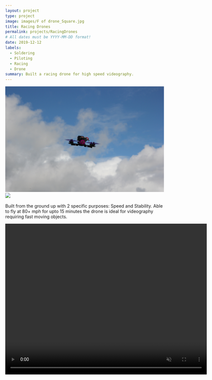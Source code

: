 ```yaml
---
layout: project
type: project
image: images/F of drone_Square.jpg
title: Racing Drones
permalink: projects/RacingDrones
# All dates must be YYYY-MM-DD format!
date: 2019-12-12
labels:
  - Soldering
  - Piloting
  - Racing
  - Drone
summary: Built a racing drone for high speed videography.
---
```

<img class="ui medium left floated rounded image" src="../images/F of drone.JPG">
<img class="ui medium right floated rounded image" src="../images/BR of drone.JPG">

Built from the ground up with 2 specific purposes: Speed and Stability.
Able to fly at 80+ mph for upto 15 minutes the drone is ideal for videography requiring fast moving objects. 

<video width="640" height="480" muted autoplay>
  <source src="../images/Herring_Trim.mp4" type="video/mp4">
  Your browser does not support the video tag.
</video>

